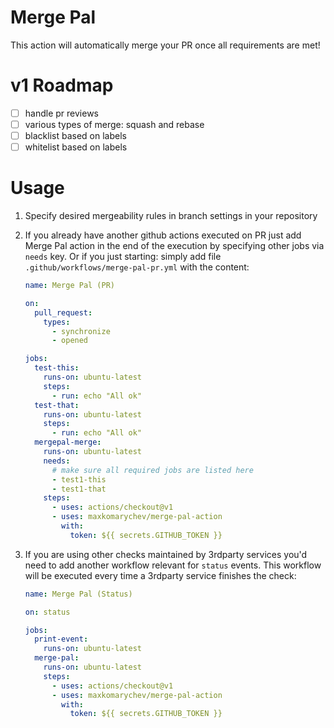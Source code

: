 # Merge Pal

This action will automatically merge your PR once all requirements are met!

# v1 Roadmap

- [ ] handle pr reviews
- [ ] various types of merge: squash and rebase
- [ ] blacklist based on labels
- [ ] whitelist based on labels

# Usage

1. Specify desired mergeability rules in branch settings in your repository

2. If you already have another github actions executed on PR just add Merge Pal 
action in the end of the execution by specifying other jobs via `needs` key.
Or if you just starting: simply add file `.github/workflows/merge-pal-pr.yml` 
with the content:


    ```yml
    name: Merge Pal (PR)

    on:
      pull_request:
        types:
          - synchronize
          - opened

    jobs:
      test-this:
        runs-on: ubuntu-latest
        steps:
          - run: echo "All ok"
      test-that:
        runs-on: ubuntu-latest
        steps:
          - run: echo "All ok"
      mergepal-merge:
        runs-on: ubuntu-latest
        needs:
          # make sure all required jobs are listed here
          - test1-this
          - test1-that
        steps:
          - uses: actions/checkout@v1
          - uses: maxkomarychev/merge-pal-action
            with:
              token: ${{ secrets.GITHUB_TOKEN }}

    ```


3. If you are using other checks maintained by 3rdparty services you'd need to
add another workflow relevant for `status` events. This workflow will be 
executed every time a 3rdparty service finishes the check:


    ```yml
    name: Merge Pal (Status)

    on: status

    jobs:
      print-event:
        runs-on: ubuntu-latest
      merge-pal:
        runs-on: ubuntu-latest
        steps:
          - uses: actions/checkout@v1
          - uses: maxkomarychev/merge-pal-action
            with:
              token: ${{ secrets.GITHUB_TOKEN }}

    ```
